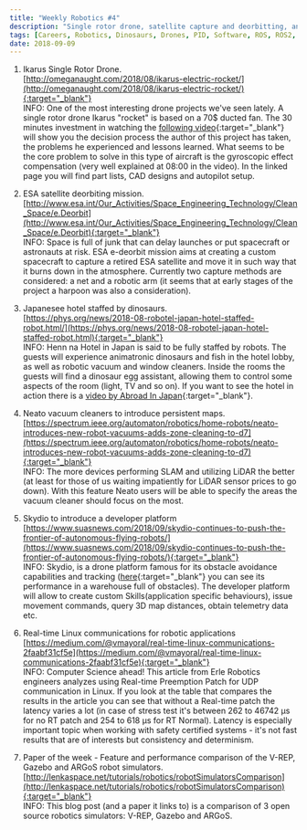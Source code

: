 ```yaml
---
title: "Weekly Robotics #4"
description: "Single rotor drone, satellite capture and deorbitting, animatronic dinosaurs welcoming hotel guests, vacuum cleaners doing Simultaneous Localization And Mapping (SLAM), Skydio introducing a developer platform, Real-time robotics communications in Linux and a comparison of open source robot simulators."
tags: [Careers, Robotics, Dinosaurs, Drones, PID, Software, ROS, ROS2, RTOS, SLAM, ESA]
date: 2018-09-09
---
```


1) Ikarus Single Rotor Drone.
<br>[http://omeganaught.com/2018/08/ikarus-electric-rocket/](http://omeganaught.com/2018/08/ikarus-electric-rocket/){:target="_blank"}<br>
INFO: One of the most interesting drone projects we've seen lately. A single rotor drone Ikarus "rocket" is based on a 70$ ducted fan. The 30 minutes investment in watching the [following video](https://www.youtube.com/watch?v=RMeEh5OUaDs){:target="_blank"} will show you the decision process the author of this project has taken, the problems he experienced and lessons learned. What seems to be the core problem to solve in this type of aircraft is the gyroscopic effect compensation (very well explained at 08:00 in the video). In the linked page you will find part lists, CAD designs and autopilot setup.

2) ESA satellite deorbiting mission.
<br>[http://www.esa.int/Our_Activities/Space_Engineering_Technology/Clean_Space/e.Deorbit](http://www.esa.int/Our_Activities/Space_Engineering_Technology/Clean_Space/e.Deorbit){:target="_blank"}<br>
INFO: Space is full of junk that can delay launches or put spacecraft or astronauts at risk. ESA e-deorbit mission aims at creating a custom spacecraft to capture a retired ESA satellite and move it in such way that it burns down in the atmosphere. Currently two capture methods are considered: a net and a robotic arm (it seems that at early stages of the project a harpoon was also a consideration). 

3) Japanesee hotel staffed by dinosaurs.
<br>[https://phys.org/news/2018-08-robotel-japan-hotel-staffed-robot.html/](https://phys.org/news/2018-08-robotel-japan-hotel-staffed-robot.html){:target="_blank"}<br>
INFO: Henn na Hotel in Japan is said to be fully staffed by robots. The guests will experience animatronic dinosaurs and fish in the hotel lobby, as well as robotic vacuum and window cleaners. Inside the rooms the guests will find a dinosaur egg assistant, allowing them to control some aspects of the room (light, TV and so on). If you want to see the hotel in action there is a [video by Abroad In Japan](https://youtu.be/P9DBb-Eng20){:target="_blank"}.

4) Neato vacuum cleaners to introduce persistent maps.
<br>[https://spectrum.ieee.org/automaton/robotics/home-robots/neato-introduces-new-robot-vacuums-adds-zone-cleaning-to-d7](https://spectrum.ieee.org/automaton/robotics/home-robots/neato-introduces-new-robot-vacuums-adds-zone-cleaning-to-d7){:target="_blank"}<br>
INFO: The more devices performing SLAM and utilizing LiDAR the better (at least for those of us waiting impatiently for LiDAR sensor prices to go down). With this feature Neato users will be able to specify the areas the vacuum cleaner should focus on the most. 

5) Skydio to introduce a developer platform
<br>[https://www.suasnews.com/2018/09/skydio-continues-to-push-the-frontier-of-autonomous-flying-robots/](https://www.suasnews.com/2018/09/skydio-continues-to-push-the-frontier-of-autonomous-flying-robots/){:target="_blank"}<br>
INFO: Skydio, is a drone platform famous for its obstacle avoidance capabilities and tracking ([here](https://youtu.be/L8l4vTgd0Y0){:target="_blank"} you can see its performance in a warehouse full of obstacles). The developer platform will allow to create custom Skills(application specific behaviours), issue movement commands, query 3D map distances, obtain telemetry data etc. 

6) Real-time Linux communications for robotic applications 
<br>[https://medium.com/@vmayoral/real-time-linux-communications-2faabf31cf5e](https://medium.com/@vmayoral/real-time-linux-communications-2faabf31cf5e){:target="_blank"}<br>
INFO: Computer Science ahead! This article from Erle Robotics engineers analyzes using Real-time Preemption Patch for UDP communication in Linux. If you look at the table that compares the results in the article you can see that without a Real-time patch the latency varies a lot (in case of stress test it's between 262 to 46742 µs for no RT patch and 254 to 618 µs for RT Normal). Latency is especially important topic when working with safety certified systems - it's not fast results that are of interests but consistency and determinism. 

7) Paper of the week - Feature and performance comparison of the V-REP, Gazebo and ARGoS robot simulators.
<br>[http://lenkaspace.net/tutorials/robotics/robotSimulatorsComparison](http://lenkaspace.net/tutorials/robotics/robotSimulatorsComparison){:target="_blank"}<br>
INFO: This blog post (and a paper it links to) is a comparison of 3 open source robotics simulators: V-REP, Gazebo and ARGoS. 
